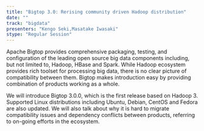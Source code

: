 ```yaml
---
title: "Bigtop 3.0: Rerising community driven Hadoop distribution"
date: "" 
track: "bigdata"
presenters: "Kengo Seki,Masatake Iwasaki"
stype: "Regular Session"
---
```

Apache Bigtop provides comprehensive packaging, testing, and configuration of the leading open source big data components including, but not limited to, Hadoop, HBase and Spark. While Hadoop ecosystem provides rich toolset for processing big data, there is no clear picture of compatibility between them. Bigtop makes introduction easy by providing combination of products working as a whole.
 

 We will introduce Bigtop 3.0.0, which is the first release based on Hadoop 3. Supported Linux distributions including Ubuntu, Debian, CentOS and Fedora are also updated. We will also talk about why it is hard to migrate compatibility issues and dependency conflicts between products, referring to on-going efforts in the ecosystem.